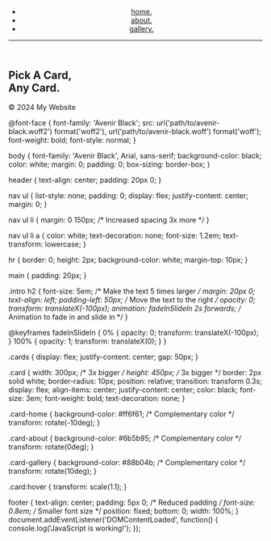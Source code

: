 <!DOCTYPE html>
<html lang="en">
<head>
    <meta charset="UTF-8">
    <meta name="viewport" content="width=device-width, initial-scale=1.0">
    <title>My Website</title>
    <link rel="stylesheet" href="style.css">
</head>
<body>
    <header>
        <nav>
            <ul>
                <li><a href="#home">home.</a></li>
                <li><a href="#about">about.</a></li>
                <li><a href="#gallery">gallery.</a></li>
            </ul>
        </nav>
        <hr>
    </header>
    <main>
        <section class="intro">
            <h2>Pick A Card, <br> Any Card.</h2>
            <div class="cards">
                <a href="#home" class="card card-home"></a>
                <a href="#about" class="card card-about"></a>
                <a href="#gallery" class="card card-gallery"></a>
            </div>
        </section>
    </main>
    <footer>
        <p>&copy; 2024 My Website</p>
    </footer>
    <script src="script.js"></script>
</body>
</html>
@font-face {
    font-family: 'Avenir Black';
    src: url('path/to/avenir-black.woff2') format('woff2'),
         url('path/to/avenir-black.woff') format('woff');
    font-weight: bold;
    font-style: normal;
}

body {
    font-family: 'Avenir Black', Arial, sans-serif;
    background-color: black;
    color: white;
    margin: 0;
    padding: 0;
    box-sizing: border-box;
}

header {
    text-align: center;
    padding: 20px 0;
}

nav ul {
    list-style: none;
    padding: 0;
    display: flex;
    justify-content: center;
    margin: 0;
}

nav ul li {
    margin: 0 150px; /* Increased spacing 3x more */
}

nav ul li a {
    color: white;
    text-decoration: none;
    font-size: 1.2em;
    text-transform: lowercase;
}

hr {
    border: 0;
    height: 2px;
    background-color: white;
    margin-top: 10px;
}

main {
    padding: 20px;
}

.intro h2 {
    font-size: 5em; /* Make the text 5 times larger */
    margin: 20px 0;
    text-align: left;
    padding-left: 50px; /* Move the text to the right */
    opacity: 0;
    transform: translateX(-100px);
    animation: fadeInSlideIn 2s forwards; /* Animation to fade in and slide in */
}

@keyframes fadeInSlideIn {
    0% {
        opacity: 0;
        transform: translateX(-100px);
    }
    100% {
        opacity: 1;
        transform: translateX(0);
    }
}

.cards {
    display: flex;
    justify-content: center;
    gap: 50px;
}

.card {
    width: 300px; /* 3x bigger */
    height: 450px; /* 3x bigger */
    border: 2px solid white;
    border-radius: 10px;
    position: relative;
    transition: transform 0.3s;
    display: flex;
    align-items: center;
    justify-content: center;
    color: black;
    font-size: 3em;
    font-weight: bold;
    text-decoration: none;
}

.card-home {
    background-color: #ff6f61; /* Complementary color */
    transform: rotate(-10deg);
}

.card-about {
    background-color: #6b5b95; /* Complementary color */
    transform: rotate(0deg);
}

.card-gallery {
    background-color: #88b04b; /* Complementary color */
    transform: rotate(10deg);
}

.card:hover {
    transform: scale(1.1);
}

footer {
    text-align: center;
    padding: 5px 0; /* Reduced padding */
    font-size: 0.8em; /* Smaller font size */
    position: fixed;
    bottom: 0;
    width: 100%;
}
document.addEventListener('DOMContentLoaded', function() {
    console.log('JavaScript is working!');
});

